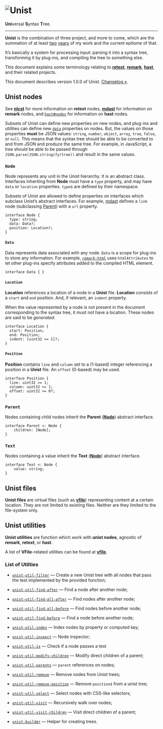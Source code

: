 # ![Unist][logo]

**Uni**versal **S**yntax **T**ree.

***

**Unist** is the combination of three project, and more to come, which
are the summation of at least [two][first-retext-commit]
[years][first-remark-commit] of my work and the current epitome of that.

It’s basically a system for processing input: parsing it into a syntax tree,
transforming it by plug-ins, and compiling the tree to something else.

This document explains some terminology relating to [**retext**][retext],
[**remark**][remark], [**hast**][hast], and their related projects.

This document describes version 1.0.0 of Unist.
[Changelog »][changelog].

## Unist nodes

See [**nlcst**][nlcst] for more information on **retext** nodes,
[**mdast**][mdast] for information on **remark** nodes, and
[`hast#nodes`][hast-nodes] for information on **hast** nodes.

Subsets of Unist can define new properties on new nodes, and plug-ins
and utilities can define new [`data`][data] properties on nodes.  But,
the values on those properties **must** be JSON values: `string`,
`number`, `object`, `array`, `true`, `false`, or `null`.  This means
that the syntax tree should be able to be converted to and from JSON
and produce the same tree.  For example, in JavaScript, a tree should
be able to be passed through `JSON.parse(JSON.stringify(tree))` and
result in the same values.

### `Node`

Node represents any unit in the Unist hierarchy.  It is an abstract
class.  Interfaces inheriting from **Node** must have a `type` property,
and may have `data` or `location` properties. `type`s are defined by
their namespace.

Subsets of Unist are allowed to define properties on interfaces which
subclass Unist’s abstract interfaces.  For example, [mdast][] defines
a `link` node (subclassing [Parent][]) with a `url` property.

```idl
interface Node {
  type: string;
  data: Data?;
  position: Location?;
}
```

#### `Data`

Data represents data associated with any node.  `Data` is a scope for
plug-ins to store any information.  For example, [`remark-html`][remark-html]
uses `htmlAttributes` to let other plug-ins specify attributes added
to the compiled HTML element.

```idl
interface Data { }
```

#### `Location`

**Location** references a location of a node in a **Unist** file.
**Location** consists of a `start` and `end` position. And, if
relevant, an `indent` property.

When the value represented by a node is not present in the document
corresponding to the syntax tree, it must not have a location. These
nodes are said to be _generated_.

```idl
interface Location {
  start: Position;
  end: Position;
  indent: [uint32 >= 1]?;
}
```

#### `Position`

**Position** contains `line` and `column` set to a (1-based) integer
referencing a position in a **Unist** file.  An `offset` (0-based)
may be used.

```idl
interface Position {
  line: uint32 >= 1;
  column: uint32 >= 1;
  offset: uint32 >= 0?;
}
```

### `Parent`

Nodes containing child nodes inherit the **Parent** ([**Node**](#node))
abstract interface.

```idl
interface Parent <: Node {
    children: [Node];
}
```

### `Text`

Nodes containing a value inherit the **Text** ([**Node**](#node))
abstract interface.

```idl
interface Text <: Node {
    value: string;
}
```

## Unist files

**Unist files** are virtual files (such as [**vfile**][vfile])
representing content at a certain location.  They are not limited to
existing files.  Neither are they limited to the file-system only.

## Unist utilities

**Unist utilities** are function which work with **unist nodes**,
agnostic of **remark**, **retext**, or **hast**.

A list of **VFile**-related utilities can be found at [**vfile**][vfile].

### List of Utilties

*   [`unist-util-filter`](https://github.com/eush77/unist-util-filter)
    — Create a new Unist tree with all nodes that pass the test
    implemented by the provided function;

*   [`unist-util-find-after`](https://github.com/wooorm/unist-util-find-after)
    — Find a node after another node;

*   [`unist-util-find-all-after`](https://github.com/wooorm/unist-util-find-all-after)
    — Find nodes after another node;

*   [`unist-util-find-all-before`](https://github.com/wooorm/unist-util-find-all-before)
    — Find nodes before another node;

*   [`unist-util-find-before`](https://github.com/wooorm/unist-util-find-before)
    — Find a node before another node;

*   [`unist-util-index`](https://github.com/eush77/unist-util-index)
    — Index nodes by property or computed key;

*   [`unist-util-inspect`](https://github.com/wooorm/unist-util-inspect)
    — Node inspector;

*   [`unist-util-is`](https://github.com/wooorm/unist-util-is)
    — Check if a node passes a test

*   [`unist-util-modify-children`](https://github.com/wooorm/unist-util-modify-children)
    — Modify direct children of a parent;

*   [`unist-util-parents`](https://github.com/eush77/unist-util-parents)
    — `parent` references on nodes;

*   [`unist-util-remove`](https://github.com/eush77/unist-util-remove)
    — Remove nodes from Unist trees;

*   [`unist-util-remove-position`](https://github.com/wooorm/unist-util-remove-position)
    — Remove `position`s from a unist tree;

*   [`unist-util-select`](https://github.com/eush77/unist-util-select)
    — Select nodes with CSS-like selectors;

*   [`unist-util-visit`](https://github.com/wooorm/unist-util-visit)
    — Recursively walk over nodes;

*   [`unist-util-visit-children`](https://github.com/wooorm/unist-util-visit-children)
    — Visit direct children of a parent;

*   [`unist-builder`](https://github.com/eush77/unist-builder)
    — Helper for creating trees.

<!-- Definitions -->

[logo]: https://cdn.rawgit.com/wooorm/unist/master/logo.svg

[changelog]: https://github.com/wooorm/unist/releases

[first-retext-commit]: https://github.com/wooorm/retext/commit/8fcb1ff

[first-remark-commit]: https://github.com/wooorm/remark/commit/19585b8

[retext]: https://github.com/wooorm/retext

[remark]: https://github.com/wooorm/remark

[hast]: https://github.com/wooorm/hast

[nlcst]: https://github.com/wooorm/nlcst

[mdast]: https://github.com/wooorm/mdast

[hast-nodes]: https://github.com/wooorm/hast#nodes

[vfile]: https://github.com/wooorm/vfile

[remark-html]: https://github.com/wooorm/remark-html

[parent]: #parent

[data]: #data
